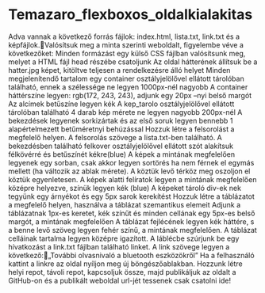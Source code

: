 # Temazaro_flexboxos_oldalkialakitas

Adva vannak a következő forrás fájlok: index.html, lista.txt, link.txt és a képfájlok.Valósítsuk meg a minta szerinti weboldalt, figyelembe véve a következőket:
Minden formázást egy külső CSS fájlban valósítsunk meg, melyet a HTML fájl head részébe csatoljunk
Az oldal hátterének állítsuk be a hatter.jpg képet, kitöltve teljesen a rendelkezésre álló helyet
Minden megjelenítendő tartalom egy container osztályjelölővel ellátott tárolóban található, ennek a szélessége ne legyen 1000px-nél nagyobb
A container háttérszíne legyen: rgb(172, 243, 243), adjunk egy 20px –nyi belső margót
Az alcímek betűszíne legyen kék
A kep_tarolo osztályjelölővel ellátott tárolóban található 4 darab kép mérete ne legyen nagyobb 200px-nél
A bekezdések legyenek sorkizártak és az első soruk legyen bennebb 1 alapértelmezett betűméretnyi behúzással
Hozzuk létre a felsorolást a megfelelő helyen. A felsorolás szövege a lista.txt-ben található.
A  bekezdésben található felkover osztályjelölővel ellátott szót alakítsuk félkövérré és betűszínét kékre(blue)
A képek a mintának megfelelően legyenek egy sorban, csak akkor legyen sortörés ha nem férnek el egymás mellett (ha változik az ablak mérete). A köztük levő térköz meg oszoljon el köztük egyenletesen.
A képek alatti felíratok legyen a mintának megfelelően középre helyezve, színük legyen kék (blue)
A képeket tároló div-ek nek tegyünk egy árnyékot és egy 5px sarok kerekítést
Hozzuk létre a táblázatot a megfelelő helyen, használva a táblázat szemantikus elemeit
Adjunk a táblázatnak 1px-es keretet, kék színűt és minden cellának egy 5px-es belső margót,  a mintának megfelelően
A táblázat fejlécének legyen kék háttére, s a benne levő szöveg legyen fehér színű, a mintának megfelelően.
A táblázat celláinak tartalma legyen középre igazított.
A láblécbe szúrjunk be egy hívatkozást a link.txt fájlban található linket.  A link szövege legyen a következő:„További olvasnivaló a bluetooth eszközökről”
Ha a felhasználó kattint a linkre az oldal nyíljon meg új böngészőablakban.
Hozzunk létre helyi repot, távoli repot, kapcsoljuk össze, majd publikáljuk az oldalt a GitHub-on és a publikált weboldal url-jét tessenek csak csatolni ide!
